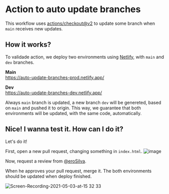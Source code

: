 # Action to auto update branches

This workflow uses [actions/checkout@v2](https://github.com/actions/checkout) to update some branch when `main` receives new updates.


## How it works?

To validade action, we deploy two environments using [Netlify](https://www.netlify.com/), with `main` and `dev` branches.

**Main**  
https://auto-update-branches-prod.netlify.app/

**Dev**  
https://auto-update-branches-dev.netlify.app/

Always `main` branch is updated, a new branch `dev` will be genereted, based on `main` and pushed it to origin. This way, we guarantee that both environments will be updated, with the same code, automatically.


## Nice! I wanna test it. How can I do it?

Let's do it!  

First, open a new pull request, changing something in `index.html`.
![image](https://user-images.githubusercontent.com/9220300/116916125-4b2ceb80-ac23-11eb-9f11-eeee628f43fc.png)

Now, request a review from [@eroSilva](https://github.com/eroSilva).

When he approves your pull request, merge it. The both environments should be updated when deploy finished.

![Screen-Recording-2021-05-03-at-15 32 33](https://user-images.githubusercontent.com/9220300/116918058-d27b5e80-ac25-11eb-8d9a-1c8fe91bb996.gif)